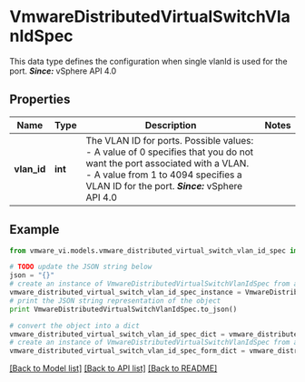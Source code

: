 # VmwareDistributedVirtualSwitchVlanIdSpec

This data type defines the configuration when single vlanId is used for the port.  ***Since:*** vSphere API 4.0 

## Properties
Name | Type | Description | Notes
------------ | ------------- | ------------- | -------------
**vlan_id** | **int** | The VLAN ID for ports.  Possible values: - A value of 0 specifies that you do not want the port associated   with a VLAN. - A value from 1 to 4094 specifies a VLAN ID for the port.      ***Since:*** vSphere API 4.0  | 

## Example

```python
from vmware_vi.models.vmware_distributed_virtual_switch_vlan_id_spec import VmwareDistributedVirtualSwitchVlanIdSpec

# TODO update the JSON string below
json = "{}"
# create an instance of VmwareDistributedVirtualSwitchVlanIdSpec from a JSON string
vmware_distributed_virtual_switch_vlan_id_spec_instance = VmwareDistributedVirtualSwitchVlanIdSpec.from_json(json)
# print the JSON string representation of the object
print VmwareDistributedVirtualSwitchVlanIdSpec.to_json()

# convert the object into a dict
vmware_distributed_virtual_switch_vlan_id_spec_dict = vmware_distributed_virtual_switch_vlan_id_spec_instance.to_dict()
# create an instance of VmwareDistributedVirtualSwitchVlanIdSpec from a dict
vmware_distributed_virtual_switch_vlan_id_spec_form_dict = vmware_distributed_virtual_switch_vlan_id_spec.from_dict(vmware_distributed_virtual_switch_vlan_id_spec_dict)
```
[[Back to Model list]](../README.md#documentation-for-models) [[Back to API list]](../README.md#documentation-for-api-endpoints) [[Back to README]](../README.md)


